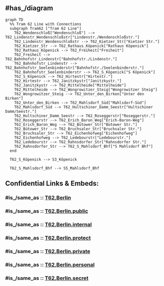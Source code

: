 
## #has_/diagram 


```mermaid
graph TD
  %% Tram 62 Line with Connections
  subgraph Tram62 ["Tram 62 Line"]
    T62_Wendenschloß["Wendenschloß"] --> T62_Lindenstr_Wendenschloßstr["Lindenstr./Wendenschloßstr."]
    T62_Lindenstr_Wendenschloßstr --> T62_Kietzer_Str["Kietzer Str."]
    T62_Kietzer_Str --> T62_Rathaus_Köpenick["Rathaus Köpenick"]
    T62_Rathaus_Köpenick --> T62_Freiheit["Freiheit"]
    T62_Freiheit --> T62_Bahnhofstr_Lindenstr["Bahnhofstr./Lindenstr."]
    T62_Bahnhofstr_Lindenstr --> T62_Bahnhofstr_Seelenbinderstr["Bahnhofstr./Seelenbinderstr."]
    T62_Bahnhofstr_Seelenbinderstr --> T62_S_Köpenick["S Köpenick"]
    T62_S_Köpenick --> T62_Hirtestr["Hirtestr."]
    T62_Hirtestr --> T62_Janitzkystr["Janitzkystr."]
    T62_Janitzkystr --> T62_Mittelheide["Mittelheide"]
    T62_Mittelheide --> T62_Wongrowitzer_Steig["Wongrowitzer Steig"]
    T62_Wongrowitzer_Steig --> T62_Unter_den_Birken["Unter den Birken"]
    T62_Unter_den_Birken --> T62_Mahlsdorf_Süd["Mahlsdorf-Süd"]
    T62_Mahlsdorf_Süd --> T62_Hultschiner_Damm_Seestr["Hultschiner Damm/Seestr."]
    T62_Hultschiner_Damm_Seestr --> T62_Roseggerstr["Roseggerstr."]
    T62_Roseggerstr --> T62_Erich_Baron_Weg["Erich-Baron-Weg"]
    T62_Erich_Baron_Weg --> T62_Bütower_Str["Bütower Str."]
    T62_Bütower_Str --> T62_Bruchsaler_Str["Bruchsaler Str."]
    T62_Bruchsaler_Str --> T62_Eichenhofweg["Eichenhofweg"]
    T62_Eichenhofweg --> T62_Ledebourstr["Ledebourstr."]
    T62_Ledebourstr --> T62_Rahnsdorfer_Str["Rahnsdorfer Str."]
    T62_Rahnsdorfer_Str --> T62_S_Mahlsdorf_Bhf["S Mahlsdorf Bhf"]
  end

  T62_S_Köpenick --> S3_Köpenick

  T62_S_Mahlsdorf_Bhf --> S5_Mahlsdorf_Bhf

```


## Confidential Links & Embeds: 

### #is_/same_as :: [T62,Berlin](/_Standards/Earth/Continent/Europe/Europe~Central/Germany/Germany~West/State~Berlin/cities~Berlin/cities~Berlin/Berlin-city/Tram,Berlin/T62,Berlin.md) 

### #is_/same_as :: [T62,Berlin.public](/_public/Earth/Continent/Europe/Europe~Central/Germany/Germany~West/State~Berlin/cities~Berlin/cities~Berlin/Berlin-city/Tram,Berlin/T62,Berlin.public.md) 

### #is_/same_as :: [T62,Berlin.internal](/_internal/Earth/Continent/Europe/Europe~Central/Germany/Germany~West/State~Berlin/cities~Berlin/cities~Berlin/Berlin-city/Tram,Berlin/T62,Berlin.internal.md) 

### #is_/same_as :: [T62,Berlin.protect](/_protect/Earth/Continent/Europe/Europe~Central/Germany/Germany~West/State~Berlin/cities~Berlin/cities~Berlin/Berlin-city/Tram,Berlin/T62,Berlin.protect.md) 

### #is_/same_as :: [T62,Berlin.private](/_private/Earth/Continent/Europe/Europe~Central/Germany/Germany~West/State~Berlin/cities~Berlin/cities~Berlin/Berlin-city/Tram,Berlin/T62,Berlin.private.md) 

### #is_/same_as :: [T62,Berlin.personal](/_personal/Earth/Continent/Europe/Europe~Central/Germany/Germany~West/State~Berlin/cities~Berlin/cities~Berlin/Berlin-city/Tram,Berlin/T62,Berlin.personal.md) 

### #is_/same_as :: [T62,Berlin.secret](/_secret/Earth/Continent/Europe/Europe~Central/Germany/Germany~West/State~Berlin/cities~Berlin/cities~Berlin/Berlin-city/Tram,Berlin/T62,Berlin.secret.md)

